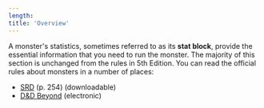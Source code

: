 ```yaml
---
length:
title: 'Overview'
---
```


A monster's statistics, sometimes referred to as its __stat block__, provide the essential information that you need to run
the monster. The majority of this section is unchanged from the rules in 5th Edition. You can read the official rules
about monsters in a number of places:

- <a href="http://media.wizards.com/2016/downloads/DND/PlayerBasicRulesV03.pdf" target="_blank">SRD</a> (p. 254) (downloadable)
- <a href="https://www.dndbeyond.com/compendium/rules/basic-rules/monsters#Monsters" target="_blank">D&D Beyond</a> (electronic)
